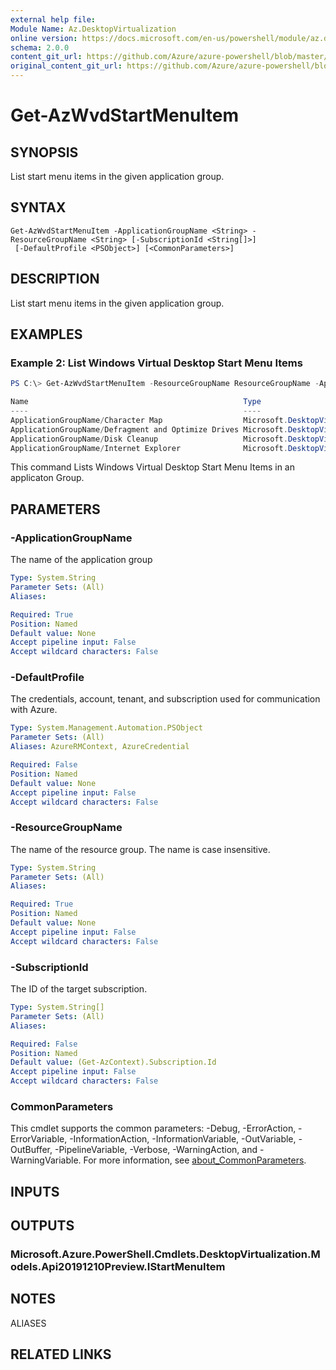 ```yaml
---
external help file: 
Module Name: Az.DesktopVirtualization
online version: https://docs.microsoft.com/en-us/powershell/module/az.desktopvirtualization/get-azwvdstartmenuitem
schema: 2.0.0
content_git_url: https://github.com/Azure/azure-powershell/blob/master/src/DesktopVirtualization/help/Get-AzWvdStartMenuItem.md
original_content_git_url: https://github.com/Azure/azure-powershell/blob/master/src/DesktopVirtualization/help/Get-AzWvdStartMenuItem.md
---
```


# Get-AzWvdStartMenuItem

## SYNOPSIS
List start menu items in the given application group.

## SYNTAX

```
Get-AzWvdStartMenuItem -ApplicationGroupName <String> -ResourceGroupName <String> [-SubscriptionId <String[]>]
 [-DefaultProfile <PSObject>] [<CommonParameters>]
```

## DESCRIPTION
List start menu items in the given application group.

## EXAMPLES

### Example 2: List Windows Virtual Desktop Start Menu Items
```powershell
PS C:\> Get-AzWvdStartMenuItem -ResourceGroupName ResourceGroupName -ApplicationGroupName ApplicationGroupName

Name                                                Type
----                                                ----
ApplicationGroupName/Character Map                  Microsoft.DesktopVirtualization/applicationgroups/startmenuitems
ApplicationGroupName/Defragment and Optimize Drives Microsoft.DesktopVirtualization/applicationgroups/startmenuitems
ApplicationGroupName/Disk Cleanup                   Microsoft.DesktopVirtualization/applicationgroups/startmenuitems
ApplicationGroupName/Internet Explorer              Microsoft.DesktopVirtualization/applicationgroups/startmenuitems
```

This command Lists Windows Virtual Desktop Start Menu Items in an applicaton Group.

## PARAMETERS

### -ApplicationGroupName
The name of the application group

```yaml
Type: System.String
Parameter Sets: (All)
Aliases:

Required: True
Position: Named
Default value: None
Accept pipeline input: False
Accept wildcard characters: False
```

### -DefaultProfile
The credentials, account, tenant, and subscription used for communication with Azure.

```yaml
Type: System.Management.Automation.PSObject
Parameter Sets: (All)
Aliases: AzureRMContext, AzureCredential

Required: False
Position: Named
Default value: None
Accept pipeline input: False
Accept wildcard characters: False
```

### -ResourceGroupName
The name of the resource group.
The name is case insensitive.

```yaml
Type: System.String
Parameter Sets: (All)
Aliases:

Required: True
Position: Named
Default value: None
Accept pipeline input: False
Accept wildcard characters: False
```

### -SubscriptionId
The ID of the target subscription.

```yaml
Type: System.String[]
Parameter Sets: (All)
Aliases:

Required: False
Position: Named
Default value: (Get-AzContext).Subscription.Id
Accept pipeline input: False
Accept wildcard characters: False
```

### CommonParameters
This cmdlet supports the common parameters: -Debug, -ErrorAction, -ErrorVariable, -InformationAction, -InformationVariable, -OutVariable, -OutBuffer, -PipelineVariable, -Verbose, -WarningAction, and -WarningVariable. For more information, see [about_CommonParameters](http://go.microsoft.com/fwlink/?LinkID=113216).

## INPUTS

## OUTPUTS

### Microsoft.Azure.PowerShell.Cmdlets.DesktopVirtualization.Models.Api20191210Preview.IStartMenuItem

## NOTES

ALIASES

## RELATED LINKS


